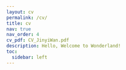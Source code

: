 ```yaml
---
layout: cv
permalink: /cv/
title: cv
nav: true
nav_order: 4
cv_pdf: CV_JinyiWan.pdf
description: Hello, Welcome to Wonderland!
toc:
  sidebar: left
---
```

